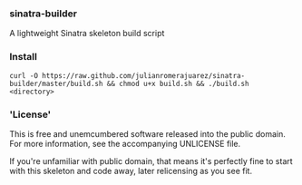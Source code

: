 ### sinatra-builder

A lightweight Sinatra skeleton build script

### Install

    curl -O https://raw.github.com/julianromerajuarez/sinatra-builder/master/build.sh && chmod u+x build.sh && ./build.sh <directory>

### 'License'

This is free and unemcumbered software released into the public domain. For more information, see the accompanying UNLICENSE file.

If you're unfamiliar with public domain, that means it's perfectly fine to start with this skeleton and code away, later relicensing as you see fit.
